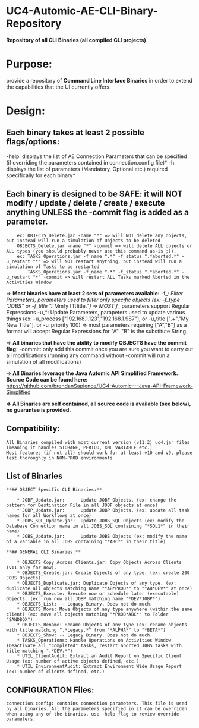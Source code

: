 # UC4-Automic-AE-CLI-Binary-Repository

**Repository of all CLI Binaries (all compiled CLI projects)**

# Purpose:

provide a repository of **Command Line Interface Binaries** in order to extend the capabilities that the UI currently offers.

# Design:

## **Each binary takes at least 2 possible flags/options:**
-help: displays the list of AE Connection Parameters that can be specified (if overriding the parameters contained in connection.config file)*
-h:    displays the list of parameters (Mandatory, Optional etc.) required specifically for each binary*
	
		
## **Each binary is designed to be SAFE: it will NOT modify / update / delete / create / execute anything UNLESS the -commit flag is added as a parameter.**
		ex: OBJECTS_Delete.jar -name "*" => will NOT delete any objects, but instead will run a simulation of Objects to be deleted
		OBJECTS_Delete.jar -name "*" -commit => will delete ALL objects or ALL types (you should probably never use this command as-is ;)).
		ex:	TASKS_Operations.jar -f_name ".*" -f_status ".*aborted.*" -u_restart "*" => will NOT restart anything, but instead will run a simulation of Tasks to be restarted
			TASKS_Operations.jar -f_name ".*" -f_status ".*aborted.*" -u_restart "*" -commit => will restart ALL Tasks marked Aborted in the Activities Window	

=> **Most binaries have at least 2 sets of parameters available:**
		-f_*: Filter Parameters, parameters used to filter only specific objects (ex: -f_type "JOBS" or -f_title ".*[Mm]y [Tt]itle.*") => MOST f_* parameters support Regular Expressions
		-u_*: Update Parameters, parapeters used to update various things (ex: -u_process ["192.168.1.123","192.168.1.987"], or -u_title [".+","My New Title"], or -u_priority 100) => most parameters requiring ["A","B"] as a format will accept Regular Expressions for "A". "B" is the substitute String.  

=> **All binaries that have the ability to modify OBJECTS have the commit flag:**
		-commit: only add this commit once you are sure you want to carry out all modifications (running any command without -commit will run a simulation of all modifications)
	
=> **All Binaries leverage the Java Automic API Simplified Framework. Source Code can be found here:** https://github.com/brendanSapience/UC4-Automic---Java-API-Framework-Simplified
	
**=> All Binaries are self contained, all source code is available (see below), no guarantee is provided.**

## Compatibility:

	All Binaries compiled with most current version (v11.2) uc4.jar files (meaning it handles STORAGE, PERIOD, XML VARIABLE etc.)
	Most features (if not all) should work for at least v10 and v9, please test thoroughly in NON-PROD environments

## List of Binaries

	**## OBJECT Specific CLI Binaries:**

		* JOBF_Update.jar:      Update JOBF Objects. (ex: change the pattern for Destination File in all JOBF objects at once)
		* JOBP_Update.jar:      Update JOBP Objects. (ex: update all task names for all Workflows at once)
		* JOBS_SQL_Update.jar:  Update JOBS_SQL Objects (ex: modify the Database Connection name in all JOBS_SQL containing "*SQL1*" in their name)
		* JOBS_Update.jar:      Update JOBS Objects (ex: modify the name of a variable in all JOBS containing "*ABC*" in their title)

	**## GENERAL CLI Binaries:**

		* OBJECTS_Copy_Across_Clients.jar: Copy Objects Across Clients (v11 only for now).
		* OBJECTS_Create.jar: Create Objects of any type. (ex: create 200 JOBS Objects)
		* OBJECTS_Duplicate.jar: Duplicate Objects of any type. (ex: duplicate all objects matching name "*AB*PROD*" to "*AB*DEV*" at once)
		* OBJECTS_Execute: Execute now or schedule later (executable) Objects. (ex: run now all JOBP matching name "*DEV*JOBP*")
		* OBJECTS_List: -- Legacy Binary. Does not do much.
		* OBJECTS_Move: Move Objects of any type anywhere (within the same client) (ex: move all objects matching "*PROD*ABC*" to Folder "SANDBOX")
		* OBJECTS_Rename: Rename Objects of any type (ex: rename objects with title matching ".*Legacy.*" from "*ALPHA*" to "*BETA*")
		* OBJECTS_Show: -- Legacy Binary. Does not do much.
		* TASKS_Operations: Handle Operations on Activities Window (Deactivate all "Completed" tasks, restart aborted JOBS tasks with title matching ".*DEV.*")
		* UTIL_ClientAudit: Extract an Audit Report on Specific Client Usage (ex: number of active objects defined, etc.) 
		* UTIL_EnvironmentAudit: Extract Environment Wide Usage Report (ex: number of clients defined, etc.)

## CONFIGURATION Files:

	connection.config: contains connection parameters. This file is used by all binaries. All the parameters specified in it can be overriden when using any of the binaries. use -help flag to review override parameters.
